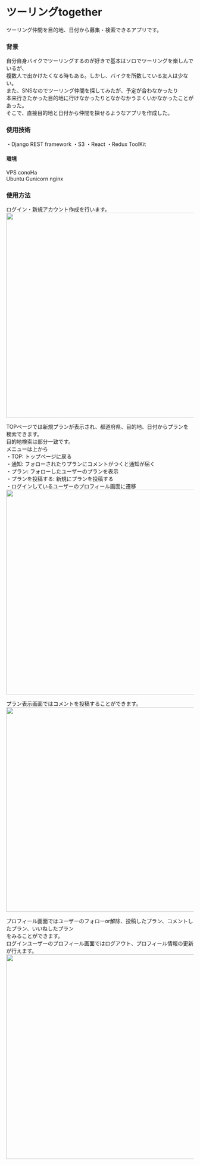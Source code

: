 # ツーリングtogether
ツーリング仲間を目的地、日付から募集・検索できるアプリです。

### 背景  
自分自身バイクでツーリングするのが好きで基本はソロでツーリングを楽しんでいるが、  
複数人で出かけたくなる時もある。しかし、バイクを所数している友人は少ない。  
また、SNSなのでツーリング仲間を探してみたが、予定が合わなかったり  
本来行きたかった目的地に行けなかったりとなかなかうまくいかなかったことがあった。  
そこで、直接目的地と日付から仲間を探せるようなアプリを作成した。  

### 使用技術  
・Django REST framework
・S3
・React
・Redux ToolKit
#### 環境
VPS conoHa  
Ubuntu Gunicorn nginx  

### 使用方法  
ログイン・新規アカウント作成を行います。  
<img src="https://user-images.githubusercontent.com/28708899/113473025-ee160c80-94a1-11eb-9d62-5fdc1155de4b.jpg" width="550">  


TOPページでは新規プランが表示され、都道府県、目的地、日付からプランを検索できます。  
目的地検索は部分一致です。  
メニューは上から  
・TOP: トップページに戻る  
・通知: フォローされたりプランにコメントがつくと通知が届く  
・プラン: フォローしたユーザーのプランを表示  
・プランを投稿する: 新規にプランを投稿する  
・ログインしているユーザーのプロフィール画面に遷移  
<img src="https://user-images.githubusercontent.com/28708899/113473134-9e841080-94a2-11eb-98bc-bc1673b5806f.jpg" width="550">  


プラン表示画面ではコメントを投稿することができます。  
<img src="https://user-images.githubusercontent.com/28708899/113473470-a0e76a00-94a4-11eb-83ed-695f7605b1a9.jpg" width="550">  


プロフィール画面ではユーザーのフォローor解除、投稿したプラン、コメントしたプラン、いいねしたプラン  
をみることができます。  
ログインユーザーのプロフィール画面ではログアウト、プロフィール情報の更新が行えます。  
<img src="https://user-images.githubusercontent.com/28708899/113473328-fcfdbe80-94a3-11eb-8ad8-c86006ed2350.jpg" width="550">

